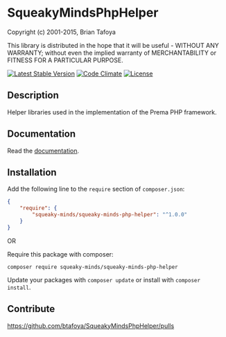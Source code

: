 # SqueakyMindsPhpHelper

Copyright (c) 2001-2015, Brian Tafoya

This library is distributed in the hope that it will be useful - WITHOUT ANY WARRANTY; without even the implied warranty of MERCHANTABILITY or FITNESS FOR A PARTICULAR PURPOSE.

[![Latest Stable Version](https://poser.pugx.org/squeaky-minds/squeaky-minds-php-helper/version)](https://packagist.org/packages/squeaky-minds/squeaky-minds-php-helper)
[![Code Climate](https://codeclimate.com/github/btafoya/SqueakyMindsPhpHelper/badges/gpa.svg)](https://codeclimate.com/github/btafoya/SqueakyMindsPhpHelper)
[![License](https://poser.pugx.org/squeaky-minds/squeaky-minds-php-helper/license.svg)](https://packagist.org/packages/squeaky-minds/squeaky-minds-php-helper)

## Description

Helper libraries used in the implementation of the Prema PHP framework.

## Documentation

Read the [documentation](http://htmlpreview.github.io/?https://github.com/btafoya/SqueakyMindsPhpHelper/blob/master/docs/index.html).

## Installation

Add the following line to the `require` section of `composer.json`:

```json
{
    "require": {
        "squeaky-minds/squeaky-minds-php-helper": "^1.0.0"
    }
}
```

OR

Require this package with composer:
```
composer require squeaky-minds/squeaky-minds-php-helper
```

Update your packages with ```composer update``` or install with ```composer install```.

## Contribute

https://github.com/btafoya/SqueakyMindsPhpHelper/pulls
